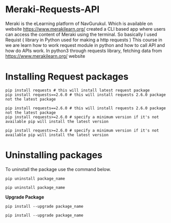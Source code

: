 # Meraki-Requests-API

Meraki is the eLearning platform of NavGurukul. Which is available on website https://www.merakilearn.org/ created a CLI based app where users can access the content of Meraki using the terminal. So basically I used Requist ( library in Python used for making a http requests )
This course in we are learn how to work request module in python and how to call API and how do APIs work.
In python3 through requests library, fetching data from https://www.merakilearn.org/ website

# Installing Request packages
```
pip install requests # this will install latest request package
pip install requests==2.6.0 # this will install requests 2.6.0 package not the latest package

pip install requests==2.6.0 # this will install requests 2.6.0 package not the latest package
pip install requests>=2.6.0 # specify a minimum version if it's not available pip will install the latest version

pip install requests>=2.6.0 # specify a minimum version if it's not available pip will install the latest version
```

# Uninstalling packages
To uninstall the package use the command below.
```
pip uninstall package_name
```
```
pip uninstall package_name
```
**Upgrade Package**
```
pip install --upgrade package_name
```
```
pip install --upgrade package_name
```
